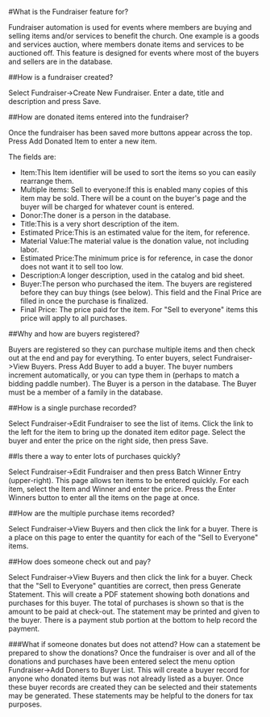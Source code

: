 #What is the Fundraiser feature for?

Fundraiser automation is used for events where members are buying and selling items and/or services to benefit the church. One example is a goods and services auction, where members donate items and services to be auctioned off. This feature is designed for events where most of the buyers and sellers are in the database.

##How is a fundraiser created?

Select Fundraiser->Create New Fundraiser. Enter a date, title and description and press Save.

##How are donated items entered into the fundraiser?

Once the fundraiser has been saved more buttons appear across the top. Press Add Donated Item to enter a new item. 

The fields are:

- Item:This Item identifier will be used to sort the items so you can easily rearrange them.
- Multiple items: Sell to everyone:If this is enabled many copies of this item may be sold. There will be a count on the buyer's page and the buyer will be charged for whatever count is entered.
- Donor:The doner is a person in the database.
- Title:This is a very short description of the item.
- Estimated Price:This is an estimated value for the item, for reference.
- Material Value:The material value is the donation value, not including labor.
- Estimated Price:The minimum price is for reference, in case the donor does not want it to sell too low.
- Description:A longer description, used in the catalog and bid sheet.
- Buyer:The person who purchased the item. The buyers are registered before they can buy things (see below). This field and the Final Price are filled in once the purchase is finalized.
- Final Price: The price paid for the item. For "Sell to everyone" items this price will apply to all purchases.

##Why and how are buyers registered?

Buyers are registered so they can purchase multiple items and then check out at the end and pay for everything. To enter buyers, select Fundraiser->View Buyers. Press Add Buyer to add a buyer. The buyer numbers increment automatically, or you can type them in (perhaps to match a bidding paddle number). The Buyer is a person in the database. The Buyer must be a member of a family in the database.

##How is a single purchase recorded?

Select Fundraiser->Edit Fundraiser to see the list of items. Click the link to the left for the item to bring up the donated item editor page. Select the buyer and enter the price on the right side, then press Save.

##Is there a way to enter lots of purchases quickly?

Select Fundraiser->Edit Fundraiser and then press Batch Winner Entry (upper-right). This page allows ten items to be entered quickly. For each item, select the Item and Winner and enter the price. Press the Enter Winners button to enter all the items on the page at once.

##How are the multiple purchase items recorded?

Select Fundraiser->View Buyers and then click the link for a buyer. There is a place on this page to enter the quantity for each of the "Sell to Everyone" items.

##How does someone check out and pay?

Select Fundraiser->View Buyers and then click the link for a buyer. Check that the "Sell to Everyone" quantities are correct, then press Generate Statement. This will create a PDF statement showing both donations and purchases for this buyer. The total of purchases is shown so that is the amount to be paid at check-out. The statement may be printed and given to the buyer. There is a payment stub portion at the bottom to help record the payment.

###What if someone donates but does not attend? How can a statement be prepared to show the donations?
Once the fundraiser is over and all of the donations and purchases have been entered select the menu option Fundraiser->Add Doners to Buyer List. This will create a buyer record for anyone who donated items but was not already listed as a buyer. Once these buyer records are created they can be selected and their statements may be generated. These statements may be helpful to the doners for tax purposes.
